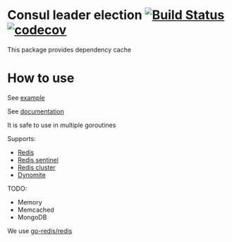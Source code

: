 Consul leader election
[![Build Status](https://travis-ci.org/dmitriyGarden/go-cacher.svg?branch=master)](https://travis-ci.org/dmitriyGarden/go-cahcer)
[![codecov](https://codecov.io/gh/dmitriyGarden/go-cacher/branch/master/graph/badge.svg)](https://codecov.io/gh/dmitriyGarden/go-cacher)
======================

This package provides dependency cache

 How to use
 ==========
 
 
 See [example](https://github.com/dmitriyGarden/go-cacher/blob/master/example/cache.go)
 
 
 See [documentation](https://godoc.org/github.com/dmitriyGarden/go-cacher)
 
 It is safe to use in multiple goroutines
 
 
 Supports:
 
 
 - [Redis](https://redis.io)
 - [Redis sentinel](https://redis.io/topics/sentinel)
 - [Redis cluster](https://redis.io/topics/cluster-tutorial)
 - [Dynomite](https://github.com/Netflix/dynomite) 
 
 
 TODO:
 
 
 - Memory
 - Memcached
 - MongoDB
 
 
 We use [go-redis/redis](https://github.com/go-redis/redis)
 

